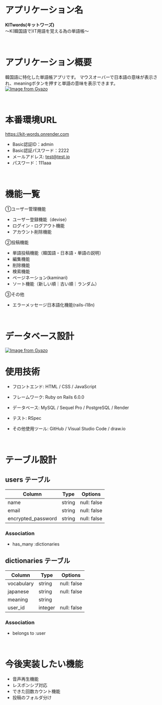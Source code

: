 # アプリケーション名
**KITwords(キットワーズ)**
<br>
〜K(韓国語で)IT用語を覚える為の単語帳〜

<br>

# アプリケーション概要
韓国語に特化した単語帳アプリです。
マウスオーバーで日本語の意味が表示され、meaningボタンを押すと単語の意味を表示できます。
[![Image from Gyazo](https://i.gyazo.com/f106414e7954f2be75171d3d6fe32038.gif)](https://gyazo.com/f106414e7954f2be75171d3d6fe32038)

<br>

# 本番環境URL
https://kit-words.onrender.com

- Basic認証ID：admin
- Basic認証パスワード：2222
- メールアドレス: test@test.jp
- パスワード：111aaa

<br>

# 機能一覧
①ユーザー管理機能
- ユーザー登録機能（devise）
- ログイン・ログアウト機能
- アカウント削除機能

②投稿機能
- 単語投稿機能（韓国語・日本語・単語の説明）
- 編集機能
- 削除機能
- 検索機能
- ページネーション(kaminari)
- ソート機能（新しい順｜古い順｜ランダム）

③その他
- エラーメッセージ日本語化機能(rails-i18n)


<br>

# データベース設計
[![Image from Gyazo](https://i.gyazo.com/04f11df2252fd5ed97ddefac86268bc8.png)](https://gyazo.com/04f11df2252fd5ed97ddefac86268bc8)

# 使用技術
- フロントエンド:
HTML / CSS / JavaScript

- フレームワーク:
Ruby on Rails 6.0.0

- データベース:
MySQL / Sequel Pro / PostgreSQL / Render

- テスト: RSpec

- その他使用ツール:
GitHub / Visual Studio Code / draw.io

<br>

# テーブル設計

## users テーブル

| Column             | Type   | Options     |
| ------------------ | ------ | ----------- |
| name               | string | null: false |
| email              | string | null: false |
| encrypted_password | string | null: false |

### Association

- has_many :dictionaries


## dictionaries テーブル

| Column       | Type    | Options     |
| ------------ | ------- | ----------- |
| vocabulary   | string  | null: false |
| japanese     | string  | null: false |
| meaning      | string  |             |
| user_id      | integer | null: false |

### Association

- belongs to :user

<br>

# 今後実装したい機能
- 音声再生機能
- レスポンシブ対応
- できた回数カウント機能
- 投稿のフォルダ分け